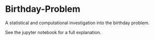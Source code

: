 # Birthday-Problem
A statistical and computational investigation into the birthday problem.

See the jupyter notebook for a full explanation.
